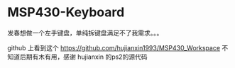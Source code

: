 MSP430-Keyboard
===============

发春想做一个左手键盘，单纯拆键盘满足不了我需求。。。

github 上看到这个 <https://github.com/hujianxin1993/MSP430_Workspace> 不知道后期有木有用，感谢 hujianxin 的ps2的源代码